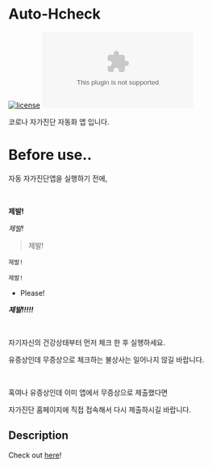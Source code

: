 # Auto-Hcheck

[![license](https://img.shields.io/github/license/DenFade/Auto-Hcheck?color=908F8F)]()
[![release](https://img.shields.io/github/downloads/DenFade/Auto-Hcheck/BETA1.3.2/AutoHcheck.apk?color=3181FC&logo=github)](https://www.github.com/DenFade/Auto-Hcheck/releases/tag/BETA1.3.2)


코로나 자가진단 자동화 앱 입니다.

# Before use..

자동 자가진단앱을 실행하기 전에,

</br>

**제발!**

*제발!*

> 제발!

`제발!`

```제발!```

- Please!

***제발!!!!!***

</br>

자기자신의 건강상태부터 먼저 체크 한 후 실행하세요.

유증상인데 무증상으로 체크하는 불상사는 일어나지 않길 바랍니다.

</br>

혹여나 유증상인데 이미 앱에서 무증상으로 제출했다면

자가진단 홈페이지에 직접 접속해서 다시 제출하시길 바랍니다.

## Description

Check out [here](https://github.com/DenFade/Auto-Hcheck/releases/tag/RELEASE)!
